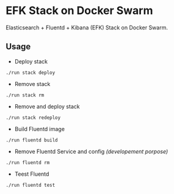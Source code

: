 # EFK Stack on Docker Swarm

Elasticsearch + Fluentd + Kibana (EFK) Stack on Docker Swarm.

## Usage

- Deploy stack

`./run stack deploy`

- Remove stack

`./run stack rm`

- Remove and deploy stack

`./run stack redeploy`

- Build Fluentd image

`./run fluentd build`

- Remove Fluentd Service and config *(developement porpose)*

`./run fluentd rm`

- Teest Fluentd

`./run fluentd test`
